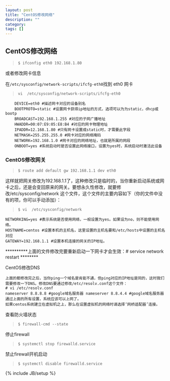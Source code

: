```yaml
---
layout: post
title: "CentOS修改网络"
description: ""
category: 
tags: []
---
```


## CentOS修改网络

> `$ ifconfig eth0 192.168.1.80`

或者修改网卡信息

在`/etc/sysconfig/network-scripts/ifcfg-eth0`找到 eth0 网卡
>   `vi  /etc/sysconfig/network-scripts/ifcfg-eth0`
	
```$xslt
    DEVICE=eth0 #描述网卡对应的设备别名
	BOOTPROTO=static #设置网卡获得ip地址的方式，选项可以为为static，dhcp或bootp
	BROADCAST=192.168.1.255 #对应的子网广播地址
	HWADDR=00:07:E9:05:E8:B4 #对应的网卡物理地址
	IPADDR=12.168.1.80 #只有网卡设置成static时，才需要此字段
	NETMASK=255.255.255.0 #网卡对应的网络掩码
	NETWORK=192.168.1.0 #网卡对应的网络地址，也就是所属的网段
	ONBOOT=yes #系统启动时是否设置此网络接口，设置为yes时，系统启动时激活此设备	
```

### CentOS修改网关

>	`$ route add default gw 192.168.1.1 dev eth0`

这样就把网关修改为192.168.1.1了，这种修改只是临时的，当你重新启动系统或网卡之后，还是会变回原来的网关。要想永久性修改，就要修改/etc/sysconfig/network 这个文件，这个文件的主要内容如下（你的文件中没有的项，你可以手动添加）：
	
>   `$ vi  /etc/sysconfig/network`

```$xslt
NETWORKING=yes #表示系统是否使用网络，一般设置为yes。如果设为no，则不能使用网络。
HOSTNAME=centos #设置本机的主机名，这里设置的主机名要和/etc/hosts中设置的主机名对应
GATEWAY=192.168.1.1 #设置本机连接的网关的IP地址。
```

**********上面的文件修改完要重新启动一下网卡才会生效：# service network restart ********

CentOS修改DNS

	上面的都修改完之后，当你ping一个域名是肯能不通，但ping对应的IP地址是同的，这时我们需要修改一下DNS。修改DNS要通过修改/etc/resolv.conf这个文件：
	# vi /etc/resolv.conf
	nameserver 8.8.8.8 #google域名服务器 nameserver 8.8.4.4 #google域名服务器
	通过上面的所有设置，系统应该可以上网了。
	如果centos系统建立在虚拟机之上，那么在设置虚拟机的网络时请选择‘网桥适配器’连接。

查看防火墙状态

>   `$ firewall-cmd --state`

停止firewall

> `$ systemctl stop firewalld.service`

禁止firewall开机启动

> `$ systemctl disable firewalld.service `

{% include JB/setup %}
